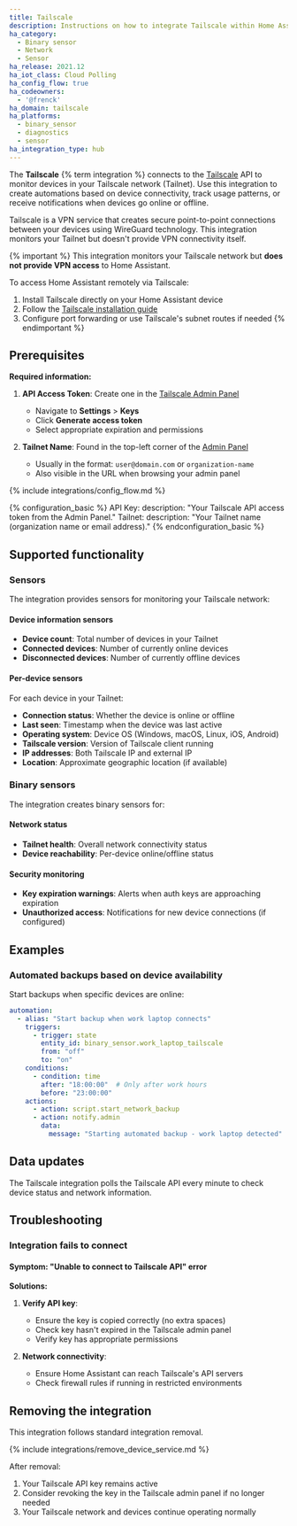 ```yaml
---
title: Tailscale
description: Instructions on how to integrate Tailscale within Home Assistant.
ha_category:
  - Binary sensor
  - Network
  - Sensor
ha_release: 2021.12
ha_iot_class: Cloud Polling
ha_config_flow: true
ha_codeowners:
  - '@frenck'
ha_domain: tailscale
ha_platforms:
  - binary_sensor
  - diagnostics
  - sensor
ha_integration_type: hub
---
```


The **Tailscale** {% term integration %} connects to the [Tailscale](https://www.tailscale.com) API to monitor devices in your Tailscale network (Tailnet). Use this integration to create automations based on device connectivity, track usage patterns, or receive notifications when devices go online or offline.

Tailscale is a VPN service that creates secure point-to-point connections between your devices using WireGuard technology. This integration monitors your Tailnet but doesn't provide VPN connectivity itself.

{% important %}
This integration monitors your Tailscale network but **does not provide VPN access** to Home Assistant.

To access Home Assistant remotely via Tailscale:
1. Install Tailscale directly on your Home Assistant device
2. Follow the [Tailscale installation guide](https://tailscale.com/kb/)
3. Configure port forwarding or use Tailscale's subnet routes if needed
{% endimportant %}

## Prerequisites

**Required information:**

1. **API Access Token**: Create one in the [Tailscale Admin Panel](https://login.tailscale.com/admin/settings/keys)
   - Navigate to **Settings** > **Keys**
   - Click **Generate access token**
   - Select appropriate expiration and permissions

2. **Tailnet Name**: Found in the top-left corner of the [Admin Panel](https://login.tailscale.com/admin/machines)
   - Usually in the format: `user@domain.com` or `organization-name`
   - Also visible in the URL when browsing your admin panel

{% include integrations/config_flow.md %}

{% configuration_basic %}
API Key:
  description: "Your Tailscale API access token from the Admin Panel."
Tailnet:
  description: "Your Tailnet name (organization name or email address)."
{% endconfiguration_basic %}

## Supported functionality

### Sensors

The integration provides sensors for monitoring your Tailscale network:

#### Device information sensors

- **Device count**: Total number of devices in your Tailnet
- **Connected devices**: Number of currently online devices  
- **Disconnected devices**: Number of currently offline devices

#### Per-device sensors

For each device in your Tailnet:

- **Connection status**: Whether the device is online or offline
- **Last seen**: Timestamp when the device was last active
- **Operating system**: Device OS (Windows, macOS, Linux, iOS, Android)
- **Tailscale version**: Version of Tailscale client running
- **IP addresses**: Both Tailscale IP and external IP
- **Location**: Approximate geographic location (if available)

### Binary sensors

The integration creates binary sensors for:

#### Network status

- **Tailnet health**: Overall network connectivity status
- **Device reachability**: Per-device online/offline status

#### Security monitoring

- **Key expiration warnings**: Alerts when auth keys are approaching expiration
- **Unauthorized access**: Notifications for new device connections (if configured)

## Examples

### Automated backups based on device availability

Start backups when specific devices are online:

```yaml
automation:
  - alias: "Start backup when work laptop connects"
    triggers:
      - trigger: state
        entity_id: binary_sensor.work_laptop_tailscale
        from: "off"
        to: "on"
    conditions:
      - condition: time
        after: "18:00:00"  # Only after work hours
        before: "23:00:00"
    actions:
      - action: script.start_network_backup
      - action: notify.admin
        data:
          message: "Starting automated backup - work laptop detected"
```


## Data updates

The Tailscale integration polls the Tailscale API every minute to check device status and network information.

## Troubleshooting

### Integration fails to connect

#### Symptom: "Unable to connect to Tailscale API" error

**Solutions:**

1. **Verify API key**:
  
   - Ensure the key is copied correctly (no extra spaces)
   - Check key hasn't expired in the Tailscale admin panel
   - Verify key has appropriate permissions

2. **Network connectivity**:
   - Ensure Home Assistant can reach Tailscale's API servers
   - Check firewall rules if running in restricted environments

## Removing the integration

This integration follows standard integration removal.

{% include integrations/remove_device_service.md %}

After removal:

1. Your Tailscale API key remains active
2. Consider revoking the key in the Tailscale admin panel if no longer needed
3. Your Tailscale network and devices continue operating normally
